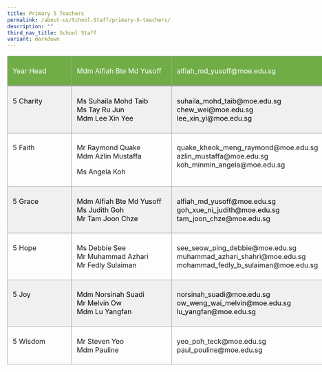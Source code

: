```yaml
---
title: Primary 5 Teachers
permalink: /about-us/School-Staff/primary-5-teachers/
description: ""
third_nav_title: School Staff
variant: markdown
---
```

<table style="width:610.0pt;border-collapse:collapse;mso-yfti-tbllook:1184;
 mso-padding-alt:0in 0in 0in 0in" width="813" cellpadding="0" cellspacing="0" border="0" class="MsoNormalTable"><tbody><tr style="mso-yfti-irow:0;mso-yfti-firstrow:yes;height:42.4pt"><td style="width:112.0pt;border:solid #A5A5A5 1.0pt;
  border-bottom:solid #A5A5A5 2.25pt;background:#70AD47;mso-background-themecolor:
  accent6;padding:5.75pt 8.6pt 5.75pt 8.6pt;height:42.4pt" valign="top" width="149"><p class="MsoNormal"><span style="color:white;mso-themecolor:background1">Year Head</span></p></td><td style="width:171.0pt;border-top:solid #A5A5A5 1.0pt;
  border-left:none;border-bottom:solid #A5A5A5 2.25pt;border-right:solid #A5A5A5 1.0pt;
  mso-border-left-alt:solid #A5A5A5 1.0pt;background:#70AD47;mso-background-themecolor:
  accent6;padding:5.75pt 8.6pt 5.75pt 8.6pt;height:42.4pt" valign="top" width="228"><p class="MsoNormal"><span style="color:white;mso-themecolor:background1">Mdm Alfiah&nbsp;Bte Md Yusoff</span></p></td><td style="width:327.0pt;border-top:solid #A5A5A5 1.0pt;
  border-left:none;border-bottom:solid #A5A5A5 2.25pt;border-right:solid #A5A5A5 1.0pt;
  mso-border-left-alt:solid #A5A5A5 1.0pt;background:#70AD47;mso-background-themecolor:
  accent6;padding:5.75pt 8.6pt 5.75pt 8.6pt;height:42.4pt" valign="top" width="436"><p class="MsoNormal"><span style="color:white;mso-themecolor:background1">alfiah_md_yusoff@moe.edu.sg</span></p></td></tr><tr style="mso-yfti-irow:1;height:42.4pt"><td style="width:112.0pt;border:solid #A5A5A5 1.0pt;
  border-top:none;mso-border-top-alt:solid #A5A5A5 2.25pt;background:#F0F0F0;
  padding:5.75pt 8.6pt 5.75pt 8.6pt;height:42.4pt" valign="top" width="149"><p class="MsoNormal"><span style="color:black;mso-color-alt:windowtext">5 Charity</span></p></td><td style="width:171.0pt;border-top:none;border-left:
  none;border-bottom:solid #A5A5A5 1.0pt;border-right:solid #A5A5A5 1.0pt;
  mso-border-top-alt:solid #A5A5A5 2.25pt;mso-border-left-alt:solid #A5A5A5 1.0pt;
  background:#F0F0F0;padding:5.75pt 8.6pt 5.75pt 8.6pt;height:42.4pt" valign="top" width="228"><p class="MsoNormal"><span style="color:black;mso-color-alt:windowtext">Ms&nbsp;Suhaila&nbsp;Mohd Taib</span><span style="color:black;mso-color-alt:windowtext;
  mso-ansi-language:EN-SG" lang="EN-SG"><br></span><span style="color:black;mso-color-alt:windowtext">Ms&nbsp;Tay Ru Jun<br>Mdm&nbsp;Lee&nbsp;Xin Yee</span></p></td><td style="width:327.0pt;border-top:none;border-left:
  none;border-bottom:solid #A5A5A5 1.0pt;border-right:solid #A5A5A5 1.0pt;
  mso-border-top-alt:solid #A5A5A5 2.25pt;mso-border-left-alt:solid #A5A5A5 1.0pt;
  background:#F0F0F0;padding:5.75pt 8.6pt 5.75pt 8.6pt;height:42.4pt" valign="top" width="436"><p class="MsoNormal"><span style="color:black;mso-color-alt:windowtext">suhaila_mohd_taib@moe.edu.sg<br>chew_wei@moe.edu.sg<br>lee_xin_yi@moe.edu.sg</span></p></td></tr><tr style="mso-yfti-irow:2;height:48.4pt"><td style="width:112.0pt;border:solid #A5A5A5 1.0pt;
  border-top:none;mso-border-top-alt:solid #A5A5A5 1.0pt;padding:5.75pt 8.6pt 5.75pt 8.6pt;
  height:48.4pt" valign="top" width="149"><p class="MsoNormal">5 Faith</p></td><td style="width:171.0pt;border-top:none;border-left:
  none;border-bottom:solid #A5A5A5 1.0pt;border-right:solid #A5A5A5 1.0pt;
  mso-border-top-alt:solid #A5A5A5 1.0pt;mso-border-left-alt:solid #A5A5A5 1.0pt;
  padding:5.75pt 8.6pt 5.75pt 8.6pt;height:48.4pt" valign="top" width="228"><p class="MsoNormal">Mr&nbsp;Raymond Quake<br>Mdm&nbsp;Azlin&nbsp;Mustaffa</p><p class="MsoNormal">Ms&nbsp;Angela&nbsp;Koh</p></td><td style="width:327.0pt;border-top:none;border-left:
  none;border-bottom:solid #A5A5A5 1.0pt;border-right:solid #A5A5A5 1.0pt;
  mso-border-top-alt:solid #A5A5A5 1.0pt;mso-border-left-alt:solid #A5A5A5 1.0pt;
  padding:5.75pt 8.6pt 5.75pt 8.6pt;height:48.4pt" valign="top" width="436"><p class="MsoNormal">quake_kheok_meng_raymond@moe.edu.sg<br>azlin_mustaffa@moe.edu.sg<br>koh_minmin_angela@moe.edu.sg</p></td></tr><tr style="mso-yfti-irow:3;height:40.0pt"><td style="width:112.0pt;border:solid #A5A5A5 1.0pt;
  border-top:none;mso-border-top-alt:solid #A5A5A5 1.0pt;background:#F0F0F0;
  padding:5.75pt 8.6pt 5.75pt 8.6pt;height:40.0pt" valign="top" width="149"><p class="MsoNormal"><span style="color:black;mso-color-alt:windowtext">5 Grace</span></p></td><td style="width:171.0pt;border-top:none;border-left:
  none;border-bottom:solid #A5A5A5 1.0pt;border-right:solid #A5A5A5 1.0pt;
  mso-border-top-alt:solid #A5A5A5 1.0pt;mso-border-left-alt:solid #A5A5A5 1.0pt;
  background:#F0F0F0;padding:5.75pt 8.6pt 5.75pt 8.6pt;height:40.0pt" valign="top" width="228"><p class="MsoNormal"><span style="color:black;mso-color-alt:windowtext">Mdm&nbsp;Alfiah&nbsp;Bte Md Yusoff<br>Ms&nbsp;Judith&nbsp;Goh<br>Mr&nbsp;Tam&nbsp;Joon Chze</span></p></td><td style="width:327.0pt;border-top:none;border-left:
  none;border-bottom:solid #A5A5A5 1.0pt;border-right:solid #A5A5A5 1.0pt;
  mso-border-top-alt:solid #A5A5A5 1.0pt;mso-border-left-alt:solid #A5A5A5 1.0pt;
  background:#F0F0F0;padding:5.75pt 8.6pt 5.75pt 8.6pt;height:40.0pt" valign="top" width="436"><p class="MsoNormal"><span style="color:black;mso-color-alt:windowtext">alfiah_md_yusoff@moe.edu.sg<br>goh_xue_ni_judith@moe.edu.sg<br>tam_joon_chze@moe.edu.sg</span></p></td></tr><tr style="mso-yfti-irow:4;height:55.9pt"><td style="width:112.0pt;border:solid #A5A5A5 1.0pt;
  border-top:none;mso-border-top-alt:solid #A5A5A5 1.0pt;padding:5.75pt 8.6pt 5.75pt 8.6pt;
  height:55.9pt" valign="top" width="149"><p class="MsoNormal">5 Hope</p></td><td style="width:171.0pt;border-top:none;border-left:
  none;border-bottom:solid #A5A5A5 1.0pt;border-right:solid #A5A5A5 1.0pt;
  mso-border-top-alt:solid #A5A5A5 1.0pt;mso-border-left-alt:solid #A5A5A5 1.0pt;
  padding:5.75pt 8.6pt 5.75pt 8.6pt;height:55.9pt" valign="top" width="228"><p class="MsoNormal">Ms&nbsp;Debbie&nbsp;See<br>Mr Muhammad&nbsp;Azhari<br>Mr&nbsp;Fedly&nbsp;Sulaiman</p></td><td style="width:327.0pt;border-top:none;border-left:
  none;border-bottom:solid #A5A5A5 1.0pt;border-right:solid #A5A5A5 1.0pt;
  mso-border-top-alt:solid #A5A5A5 1.0pt;mso-border-left-alt:solid #A5A5A5 1.0pt;
  padding:5.75pt 8.6pt 5.75pt 8.6pt;height:55.9pt" valign="top" width="436"><p class="MsoNormal">see_seow_ping_debbie@moe.edu.sg<br>muhammad_azhari_shahri@moe.edu.sg<br>mohammad_fedly_b_sulaiman@moe.edu.sg</p></td></tr><tr style="mso-yfti-irow:5;height:25.4pt"><td style="width:112.0pt;border:solid #A5A5A5 1.0pt;
  border-top:none;mso-border-top-alt:solid #A5A5A5 1.0pt;background:#F0F0F0;
  padding:5.75pt 8.6pt 5.75pt 8.6pt;height:25.4pt" valign="top" width="149"><p class="MsoNormal"><span style="color:black;mso-color-alt:windowtext">5 Joy</span></p></td><td style="width:171.0pt;border-top:none;border-left:
  none;border-bottom:solid #A5A5A5 1.0pt;border-right:solid #A5A5A5 1.0pt;
  mso-border-top-alt:solid #A5A5A5 1.0pt;mso-border-left-alt:solid #A5A5A5 1.0pt;
  background:#F0F0F0;padding:5.75pt 8.6pt 5.75pt 8.6pt;height:25.4pt" valign="top" width="228"><p class="MsoNormal"><span style="color:black;mso-color-alt:windowtext">Mdm&nbsp;Norsinah&nbsp;Suadi</span><span style="color:black;mso-color-alt:windowtext;mso-ansi-language:
  EN-SG" lang="EN-SG"><br></span><span style="color:black;mso-color-alt:windowtext">Mr&nbsp;Melvin&nbsp;Ow<br>Mdm&nbsp;Lu Yangfan</span></p></td><td style="width:327.0pt;border-top:none;border-left:
  none;border-bottom:solid #A5A5A5 1.0pt;border-right:solid #A5A5A5 1.0pt;
  mso-border-top-alt:solid #A5A5A5 1.0pt;mso-border-left-alt:solid #A5A5A5 1.0pt;
  background:#F0F0F0;padding:5.75pt 8.6pt 5.75pt 8.6pt;height:25.4pt" valign="top" width="436"><p class="MsoNormal"><span style="color:black;mso-color-alt:windowtext">norsinah_suadi@moe.edu.sg<br>ow_weng_wai_melvin@moe.edu.sg<br>lu_yangfan@moe.edu.sg</span></p></td></tr><tr style="mso-yfti-irow:6;mso-yfti-lastrow:yes;height:48.4pt"><td style="width:112.0pt;border:solid #A5A5A5 1.0pt;
  border-top:none;mso-border-top-alt:solid #A5A5A5 1.0pt;padding:5.75pt 8.6pt 5.75pt 8.6pt;
  height:48.4pt" valign="top" width="149"><p class="MsoNormal"><span style="mso-ansi-language:EN-SG" lang="EN-SG">5</span> Wisdom</p></td><td style="width:171.0pt;border-top:none;border-left:
  none;border-bottom:solid #A5A5A5 1.0pt;border-right:solid #A5A5A5 1.0pt;
  mso-border-top-alt:solid #A5A5A5 1.0pt;mso-border-left-alt:solid #A5A5A5 1.0pt;
  padding:5.75pt 8.6pt 5.75pt 8.6pt;height:48.4pt" valign="top" width="228"><p class="MsoNormal">Mr&nbsp;Steven Yeo<br>Mdm Pauline</p></td><td style="width:327.0pt;border-top:none;border-left:
  none;border-bottom:solid #A5A5A5 1.0pt;border-right:solid #A5A5A5 1.0pt;
  mso-border-top-alt:solid #A5A5A5 1.0pt;mso-border-left-alt:solid #A5A5A5 1.0pt;
  padding:5.75pt 8.6pt 5.75pt 8.6pt;height:48.4pt" valign="top" width="436"><p class="MsoNormal">yeo_poh_teck@moe.edu.sg<br>paul_pouline@moe.edu.sg</p></td></tr></tbody></table>